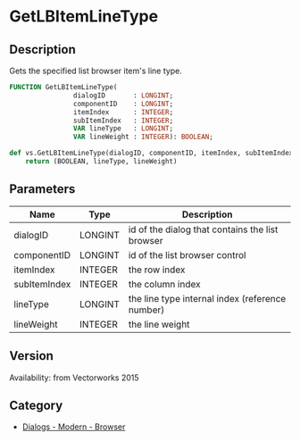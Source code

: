 # GetLBItemLineType

## Description
Gets the specified list browser item's line type.

```pascal
FUNCTION GetLBItemLineType(
				dialogID       : LONGINT;
				componentID    : LONGINT;
				itemIndex      : INTEGER;
				subItemIndex   : INTEGER;
				VAR lineType   : LONGINT;
				VAR lineWeight : INTEGER): BOOLEAN;
```

```python
def vs.GetLBItemLineType(dialogID, componentID, itemIndex, subItemIndex):
    return (BOOLEAN, lineType, lineWeight)
```

## Parameters
|Name|Type|Description|
|---|---|---|
|dialogID|LONGINT|id of the dialog that contains the list browser|
|componentID|LONGINT|id of the list browser control|
|itemIndex|INTEGER|the row index|
|subItemIndex|INTEGER|the column index|
|lineType|LONGINT|the line type internal index (reference number)|
|lineWeight|INTEGER|the line weight|

## Version
Availability: from Vectorworks 2015

## Category
* [Dialogs - Modern - Browser](../Categories/Dialogs%20-%20Modern%20-%20Browser.md)

